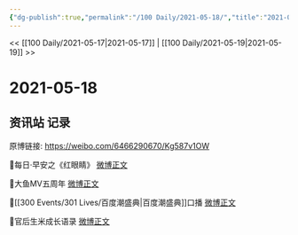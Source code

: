 ```yaml
---
{"dg-publish":true,"permalink":"/100 Daily/2021-05-18/","title":"2021-05-18","created":"2023-04-09T16:55:30.104+08:00","updated":"2023-04-09T16:55:48.304+08:00"}
---
```



<< [[100 Daily/2021-05-17\|2021-05-17]] | [[100 Daily/2021-05-19\|2021-05-19]] >>

# 2021-05-18

## 资讯站 记录

原博链接: https://weibo.com/6466290670/Kg587v1OW

🌟每日·早安之《红眼睛》 [微博正文](https://weibo.com/6466290670/KfZq2bLal)

🌟大鱼MV五周年 [微博正文](https://weibo.com/6466290670/Kg068jUj2)

🌟[[300 Events/301 Lives/百度潮盛典\|百度潮盛典]]口播 [微博正文](https://weibo.com/6466290670/Kg30OnSMj)

🌟官后生米成长语录 [微博正文](https://weibo.com/6466290670/Kg4PcpXb1)
